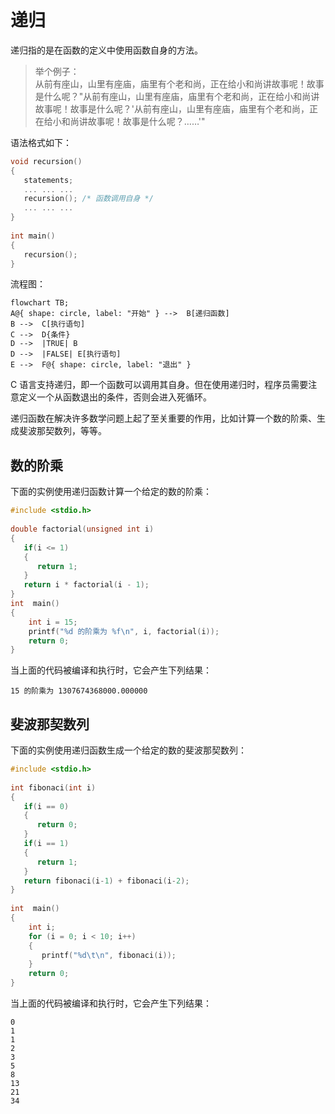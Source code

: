 # 递归

递归指的是在函数的定义中使用函数自身的方法。

> 举个例子：  
> 从前有座山，山里有座庙，庙里有个老和尚，正在给小和尚讲故事呢！故事是什么呢？"从前有座山，山里有座庙，庙里有个老和尚，正在给小和尚讲故事呢！故事是什么呢？'从前有座山，山里有座庙，庙里有个老和尚，正在给小和尚讲故事呢！故事是什么呢？……'"

语法格式如下：

```c
void recursion()
{
   statements;
   ... ... ...
   recursion(); /* 函数调用自身 */
   ... ... ...
}
 
int main()
{
   recursion();
}
```

流程图：

```mermaid
flowchart TB;
A@{ shape: circle, label: "开始" } -->  B[递归函数]
B -->  C[执行语句]
C -->  D{条件}
D -->  |TRUE| B
D -->  |FALSE| E[执行语句]
E -->  F@{ shape: circle, label: "退出" }
```

C 语言支持递归，即一个函数可以调用其自身。但在使用递归时，程序员需要注意定义一个从函数退出的条件，否则会进入死循环。

递归函数在解决许多数学问题上起了至关重要的作用，比如计算一个数的阶乘、生成斐波那契数列，等等。

## 数的阶乘

下面的实例使用递归函数计算一个给定的数的阶乘：

```c
#include <stdio.h>
 
double factorial(unsigned int i)
{
   if(i <= 1)
   {
      return 1;
   }
   return i * factorial(i - 1);
}
int  main()
{
    int i = 15;
    printf("%d 的阶乘为 %f\n", i, factorial(i));
    return 0;
}
```

当上面的代码被编译和执行时，它会产生下列结果：

```text
15 的阶乘为 1307674368000.000000
```

## 斐波那契数列

下面的实例使用递归函数生成一个给定的数的斐波那契数列：

```c
#include <stdio.h>
 
int fibonaci(int i)
{
   if(i == 0)
   {
      return 0;
   }
   if(i == 1)
   {
      return 1;
   }
   return fibonaci(i-1) + fibonaci(i-2);
}
 
int  main()
{
    int i;
    for (i = 0; i < 10; i++)
    {
       printf("%d\t\n", fibonaci(i));
    }
    return 0;
}
```

当上面的代码被编译和执行时，它会产生下列结果：

```text
0    
1    
1    
2    
3    
5    
8    
13    
21    
34
```
